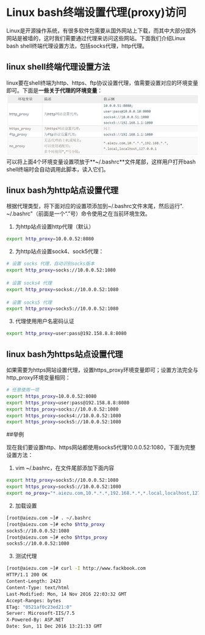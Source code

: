 # Linux bash终端设置代理(proxy)访问





Linux是开源操作系统，有很多软件包需要从国外网站上下载，而其中大部分国外网站是被墙的，这时我们需要通过代理来访问这些网站。下面我们介绍Linux bash shell终端代理设置方法，包括socks代理，http代理。




## linux shell终端代理设置方法


linux要在shell终端为http、https、ftp协议设置代理，值需要设置对应的环境变量即可。下面是**一些关于代理的环境变量**：
![](img/2021-05-12-110504.png)
　　
可以将上面4个环境变量设置项放于**~/.bashrc**文件尾部，这样用户打开bash shell终端时会自动调用此脚本，读入它们。






## linux bash为http站点设置代理


根据代理类型，将下面对应的设置项添加到~/.bashrc文件末尾，然后运行". ~/.bashrc"（前面是一个“.”号）命令使用之在当前环境生效。
1) 为http站点设置http代理（默认）
```bash
export http_proxy=10.0.0.52:8080
```

2) 为http站点设置sock4、sock5代理：
```bash
# 设置 socks 代理，自动识别socks版本
export http_proxy=socks://10.0.0.52:1080

# 设置 socks4 代理
export http_proxy=socks4://10.0.0.52:1080

# 设置 socks5 代理
export http_proxy=socks5://10.0.0.52:1080
```

3) 代理使用用户名密码认证
```bash
export http_proxy=user:pass@192.158.8.8:8080
```




## linux bash为https站点设置代理


如果需要为https网站设置代理，设置https_proxy环境变量即可；设置方法完全与http_proxy环境变量相同：
```bash
# 任意使用一项
export https_proxy=10.0.0.52:8080
export https_proxy=user:pass@192.158.8.8:8080
export https_proxy=socks://10.0.0.52:1080
export https_proxy=socks4://10.0.0.52:1080
export https_proxy=socks5://10.0.0.52:1080
```




##举例


现在我们要设置http、https网站都使用socks5代理10.0.0.52:1080，下面为完整设置方法：
1) vim ~/.bashrc，在文件尾部添加下面内容
```bash
export http_proxy=socks5://10.0.0.52:1080
export https_proxy=socks5://10.0.0.52:1080
export no_proxy="*.aiezu.com,10.*.*.*,192.168.*.*,*.local,localhost,127.0.0.1"
```


2) 加载设置
```bash
[root@aiezu.com ~]# . ~/.bashrc
[root@aiezu.com ~]# echo $http_proxy
socks5://10.0.0.52:1080
[root@aiezu.com ~]# echo $https_proxy
socks5://10.0.0.52:1080
```

3) 测试代理
```bash
[root@aiezu.com ~]# curl -I http://www.fackbook.com
HTTP/1.1 200 OK
Content-Length: 2423
Content-Type: text/html
Last-Modified: Mon, 14 Nov 2016 22:03:32 GMT
Accept-Ranges: bytes
ETag: "0521af0c23ed21:0"
Server: Microsoft-IIS/7.5
X-Powered-By: ASP.NET
Date: Sun, 11 Dec 2016 13:21:33 GMT
```
